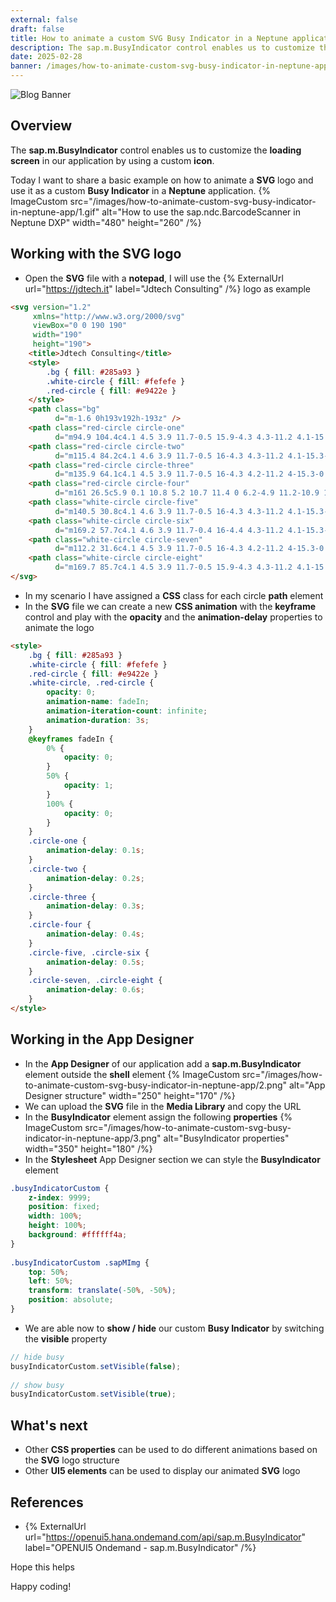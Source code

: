 ```yaml
---
external: false
draft: false
title: How to animate a custom SVG Busy Indicator in a Neptune application
description: The sap.m.BusyIndicator control enables us to customize the loading screen in our application by using a custom icon. Today I want to share a basic example on how to animate a SVG logo and use it as a custom Busy Indicator in a Neptune application.
date: 2025-02-28
banner: /images/how-to-animate-custom-svg-busy-indicator-in-neptune-app/banner.png
---
```

![Blog Banner](/images/how-to-animate-custom-svg-busy-indicator-in-neptune-app/banner.png)

## Overview
The **sap.m.BusyIndicator** control enables us to customize the **loading screen** in our application by using a custom **icon**.

Today I want to share a basic example on how to animate a **SVG** logo and use it as a custom **Busy Indicator** in a **Neptune** application.
{% ImageCustom src="/images/how-to-animate-custom-svg-busy-indicator-in-neptune-app/1.gif" alt="How to use the sap.ndc.BarcodeScanner in Neptune DXP" width="480" height="260" /%}

## Working with the SVG logo
- Open the **SVG** file with a **notepad**, I will use the {% ExternalUrl url="https://jdtech.it" label="Jdtech Consulting" /%} logo as example
```html
<svg version="1.2"
     xmlns="http://www.w3.org/2000/svg"
     viewBox="0 0 190 190"
     width="190"
     height="190">
    <title>Jdtech Consulting</title>
    <style>
        .bg { fill: #285a93 }
        .white-circle { fill: #fefefe }
        .red-circle { fill: #e9422e }
    </style>
    <path class="bg"
          d="m-1.6 0h193v192h-193z" />
    <path class="red-circle circle-one"
          d="m94.9 104.4c4.1 4.5 3.9 11.7-0.5 15.9-4.3 4.3-11.2 4.1-15.3-0.4-4.1-4.6-3.9-11.7 0.5-16 4.3-4.3 11.2-4.1 15.3 0.5z" />
    <path class="red-circle circle-two"
          d="m115.4 84.2c4.1 4.6 3.9 11.7-0.5 16-4.3 4.3-11.2 4.1-15.3-0.5-4.1-4.5-3.9-11.7 0.5-15.9 4.3-4.3 11.2-4.1 15.3 0.4z" />
    <path class="red-circle circle-three"
          d="m135.9 64.1c4.1 4.5 3.9 11.7-0.5 16-4.3 4.2-11.2 4-15.3-0.5-4.1-4.5-3.9-11.7 0.5-16 4.3-4.2 11.2-4 15.3 0.5z" />
    <path class="red-circle circle-four"
          d="m161 26.5c5.9 0.1 10.8 5.2 10.7 11.4 0 6.2-4.9 11.2-10.9 11.2-6-0.1-10.8-5.2-10.8-11.4 0.1-6.2 5-11.3 11-11.2z" />
    <path class="white-circle circle-five"
          d="m140.5 30.8c4.1 4.6 3.9 11.7-0.5 16-4.3 4.3-11.2 4.1-15.3-0.5-4.1-4.5-3.9-11.7 0.5-15.9 4.3-4.3 11.2-4.1 15.3 0.4z" />
    <path class="white-circle circle-six"
          d="m169.2 57.7c4.1 4.6 3.9 11.7-0.4 16-4.4 4.3-11.2 4.1-15.3-0.5-4.1-4.5-3.9-11.7 0.4-15.9 4.4-4.3 11.2-4.1 15.3 0.4z" />
    <path class="white-circle circle-seven"
          d="m112.2 31.6c4.1 4.5 3.9 11.7-0.5 16-4.3 4.2-11.2 4-15.3-0.5-4.1-4.5-3.9-11.7 0.5-16 4.4-4.2 11.2-4 15.3 0.5z" />
    <path class="white-circle circle-eight"
          d="m169.7 85.7c4.1 4.5 3.9 11.7-0.5 15.9-4.3 4.3-11.2 4.1-15.3-0.4-4.1-4.6-3.9-11.7 0.5-16 4.3-4.3 11.2-4.1 15.3 0.5z" />
</svg>
```
- In my scenario I have assigned a **CSS** class for each circle **path** element
- In the **SVG** file we can create a new **CSS animation** with the **keyframe** control and play with the **opacity** and the **animation-delay** properties to animate the logo

```html
<style>
    .bg { fill: #285a93 }
    .white-circle { fill: #fefefe }
    .red-circle { fill: #e9422e }
    .white-circle, .red-circle {
        opacity: 0;
        animation-name: fadeIn;
        animation-iteration-count: infinite;
        animation-duration: 3s;
    }
    @keyframes fadeIn {
        0% {
            opacity: 0;
        }
        50% {
            opacity: 1;
        }
        100% {
            opacity: 0;
        }
    }
    .circle-one {
        animation-delay: 0.1s;
    }
    .circle-two {
        animation-delay: 0.2s;
    }
    .circle-three {
        animation-delay: 0.3s;
    }
    .circle-four {
        animation-delay: 0.4s;
    }
    .circle-five, .circle-six {
        animation-delay: 0.5s;
    }
    .circle-seven, .circle-eight {
        animation-delay: 0.6s;
    }
</style>
```

## Working in the App Designer
- In the **App Designer** of our application add a **sap.m.BusyIndicator** element outside the **shell** element
{% ImageCustom src="/images/how-to-animate-custom-svg-busy-indicator-in-neptune-app/2.png" alt="App Designer structure" width="250" height="170" /%}
- We can upload the **SVG** file in the **Media Library** and copy the URL
- In the **BusyIndicator** element assign the following **properties**
{% ImageCustom src="/images/how-to-animate-custom-svg-busy-indicator-in-neptune-app/3.png" alt="BusyIndicator properties" width="350" height="180" /%}
- In the **Stylesheet** App Designer section we can style the **BusyIndicator** element
```css
.busyIndicatorCustom {
    z-index: 9999;
    position: fixed;
    width: 100%;
    height: 100%;
    background: #ffffff4a;
}
 
.busyIndicatorCustom .sapMImg {
    top: 50%;
    left: 50%;
    transform: translate(-50%, -50%);
    position: absolute;
}
```
- We are able now to **show / hide** our custom **Busy Indicator** by switching the **visible** property
```javascript
// hide busy
busyIndicatorCustom.setVisible(false);
 
// show busy
busyIndicatorCustom.setVisible(true);
```

## What's next
- Other **CSS properties** can be used to do different animations based on the **SVG** logo structure
- Other **UI5 elements** can be used to display our animated **SVG** logo

## References
- {% ExternalUrl url="https://openui5.hana.ondemand.com/api/sap.m.BusyIndicator" label="OPENUI5 Ondemand - sap.m.BusyIndicator" /%}

Hope this helps

Happy coding!